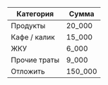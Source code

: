 
| Категория    | Сумма   |
| ------------ | ------- |
| Продукты     | 20_000  |
| Кафе / калик | 15_000  |
| ЖКУ          | 6_000   |
| Прочие траты | 9_000   |
| Отложить     | 150_000 |


